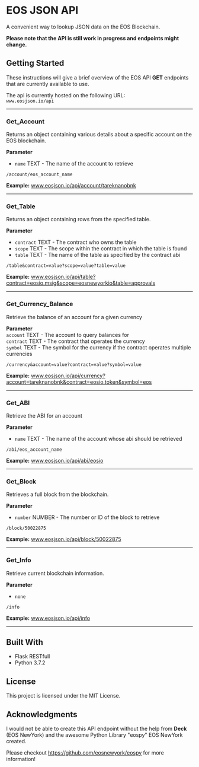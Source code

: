 # EOS JSON API
A convenient way to lookup JSON data on the EOS Blockchain.<br> 

**Please note that the API is still work in progress and endpoints might change.**

## Getting Started
These instructions will give a brief overview of the EOS API **GET** endpoints that are currently available to use.<br>

The api is currently hosted on the following URL:<br>
`www.eosjson.io/api`

-----------------------------------------------------

### Get_Account
Returns an object containing various details about a specific account on the EOS blockchain.

**Parameter** <br>
- `name` TEXT - The name of the account to retrieve

`/account/eos_account_name`

**Example:**
www.eosjson.io/api/account/tareknanobnk

------------------------------------------------------

### Get_Table
Returns an object containing rows from the specified table.

**Parameter**<br>
- `contract` TEXT - The contract who owns the table<br>
- `scope` TEXT - The scope within the contract in which the table is found<br>
- `table` TEXT - The name of the table as specified by the contract abi

`/table&contract=value?scope=value?table=value`

**Example:**
www.eosjson.io/api/table?contract=eosio.msig&scope=eosnewyorkio&table=approvals

------------------------------------------------------

### Get_Currency_Balance
Retrieve the balance of an account for a given currency

**Parameter**<br>
`account` TEXT - The account to query balances for<br>
`contract` TEXT - The contract that operates the currency<br>
`symbol` TEXT - The symbol for the currency if the contract operates multiple currencies

`/currency&account=value?contract=value?symbol=value`

**Example:**
www.eosjson.io/api/currency?account=tareknanobnk&contract=eosio.token&symbol=eos

---------------------------------------------------------------

### Get_ABI
Retrieve the ABI for an account

**Parameter** <br>
- `name` TEXT - The name of the account whose abi should be retrieved

`/abi/eos_account_name`

**Example:**
www.eosjson.io/api/abi/eosio

-----------------------------------------------------------

### Get_Block
Retrieves a full block from the blockchain.

**Parameter** <br>
- `number` NUMBER - The number or ID of the block to retrieve

`/block/50022875`

**Example:**
www.eosjson.io/api/block/50022875

----------------------------------------------------

### Get_Info
Retrieve current blockchain information.

**Parameter** <br>
- `none`

`/info`

**Example:**
www.eosjson.io/api/info

-------------------------------------------------

## Built With
- Flask RESTfull
- Python 3.7.2

## License
This project is licensed under the MIT License.

## Acknowledgments
I would not be able to create this API endpoint without the help from **Deck** (EOS NewYork) and the 
awesome Python Library "eospy" EOS NewYork created.

Please checkout https://github.com/eosnewyork/eospy for more information!
